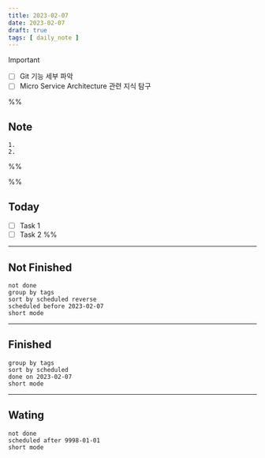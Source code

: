 ```yaml
---
title: 2023-02-07
date: 2023-02-07
draft: true
tags: [ daily_note ]
---
```


> [!important] 
> - [ ] Git 기능 세부 파악
> - [ ] Micro Service Architecture 관련 지식 탐구

%%
## Note
	1. 
	2. 
 
%%

%%
## Today
- [ ] Task 1
- [ ] Task 2
%%

---
## Not Finished
```tasks
not done
group by tags
sort by scheduled reverse
scheduled before 2023-02-07
short mode
```
---
## Finished
```tasks
group by tags
sort by scheduled
done on 2023-02-07
short mode
```
---
## Wating
```tasks
not done
scheduled after 9998-01-01
short mode
```